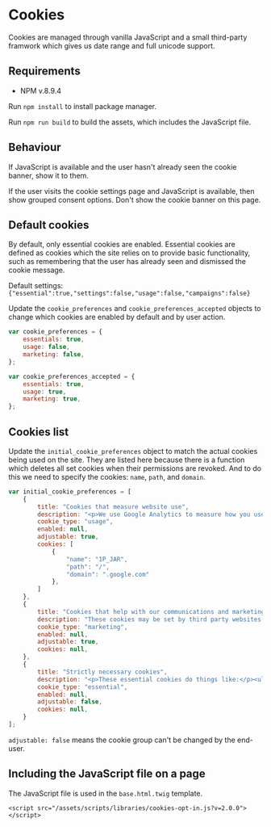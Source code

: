 # Cookies

Cookies are managed through vanilla JavaScript and a small third-party framwork which gives us date range and full unicode support.

## Requirements

- NPM v.8.9.4

Run `npm install` to install package manager.

Run `npm run build` to build the assets, which includes the JavaScript file.

## Behaviour

If JavaScript is available and the user hasn't already seen the cookie banner, show it to them.

If the user visits the cookie settings page and JavaScript is available, then show grouped consent options. Don't show the cookie banner on this page.

## Default cookies

By default, only essential cookies are enabled. Essential cookies are defined as cookies which the site relies on to provide basic functionality, such as remembering that the user has already seen and dismissed the cookie message.

Default settings: `{"essential":true,"settings":false,"usage":false,"campaigns":false}`

Update the `cookie_preferences` and `cookie_preferences_accepted` objects to change which cookies are enabled by default and by user action.

```javascript
var cookie_preferences = {
    essentials: true,
    usage: false,
    marketing: false,
};

var cookie_preferences_accepted = {
    essentials: true,
    usage: true,
    marketing: true,
};
```

## Cookies list

Update the `initial_cookie_preferences` object to match the actual cookies being used on the site. They are listed here because there is a function which deletes all set cookies when their permissions are revoked. And to do this we need to specify the cookies: `name`, `path`, and `domain`.

```javascript
var initial_cookie_preferences = [
    {
        title: "Cookies that measure website use",
        description: "<p>We use Google Analytics to measure how you use the website so we can improve it based on user needs. Google Analytics sets cookies that store anonymised information about:</p><ul><li>how you got to the site</li><li>the pages you visit on Crown Commercial Service (CCS), and how long you spend on each page</li><li>what you click on while you're visiting the site</li></ul><p>We do not allow Google to use or share the data about how you use this site.</p>",
        cookie_type: "usage",
        enabled: null,
        adjustable: true,
        cookies: [
            {
                "name": "1P_JAR",
                "path": "/",
                "domain": ".google.com"
            },
        ]
    },
    {
        title: "Cookies that help with our communications and marketing",
        description: "These cookies may be set by third party websites and do things like measure how you view YouTube videos that are on Crown Commercial Service (CCS).",
        cookie_type: "marketing",
        enabled: null,
        adjustable: true,
        cookies: null,
    },
    {
        title: "Strictly necessary cookies",
        description: "<p>These essential cookies do things like:</p><ul><li>remember the notifications you've seen so we do not show them to you again</li><li>remember your progress through a form (for example a licence application)</li></ul><p>They always need to be on.</p>",
        cookie_type: "essential",
        enabled: null,
        adjustable: false,
        cookies: null,
    }
];
```

`adjustable: false` means the cookie group can't be changed by the end-user.

## Including the JavaScript file on a page

The JavaScript file is used in the `base.html.twig` template.

`<script src="/assets/scripts/libraries/cookies-opt-in.js?v=2.0.0"></script>`
